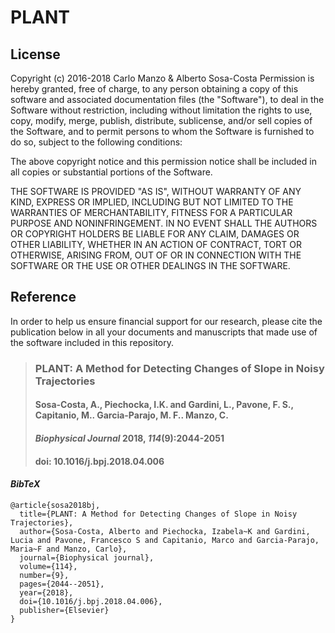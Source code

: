 # PLANT
## License
Copyright (c) 2016-2018 Carlo Manzo & Alberto Sosa-Costa
Permission is hereby granted, free of charge, to any person obtaining a copy of this software and associated documentation files (the "Software"), to deal in the Software without restriction, including without limitation the rights to use, copy, modify, merge, publish, distribute, sublicense, and/or sell copies of the Software, and to permit persons to whom the Software is furnished to do so, subject to the following conditions:

The above copyright notice and this permission notice shall be included in all copies or substantial portions of the Software.

THE SOFTWARE IS PROVIDED "AS IS", WITHOUT WARRANTY OF ANY KIND, EXPRESS OR IMPLIED, INCLUDING BUT NOT LIMITED TO THE WARRANTIES OF MERCHANTABILITY, FITNESS FOR A PARTICULAR PURPOSE AND NONINFRINGEMENT. IN NO EVENT SHALL THE AUTHORS OR COPYRIGHT HOLDERS BE LIABLE FOR ANY CLAIM, DAMAGES OR OTHER LIABILITY, WHETHER IN AN ACTION OF CONTRACT, TORT OR OTHERWISE, ARISING FROM, OUT OF OR IN CONNECTION WITH THE SOFTWARE OR THE USE OR OTHER DEALINGS IN THE SOFTWARE.

## Reference
In order to help us ensure financial support for our research, please cite the publication below in all your documents and manuscripts that made use of the software included in this repository. 

> ### PLANT: A Method for Detecting Changes of Slope in Noisy Trajectories
> #### Sosa-Costa, A., Piechocka, I.K. and Gardini, L., Pavone, F. S., Capitanio, M.. Garcia-Parajo, M. F.. Manzo, C.
> #### *Biophysical Journal* 2018, *114*(9):2044-2051
> #### doi: 10.1016/j.bpj.2018.04.006

#### *BibTeX*
```
@article{sosa2018bj,
  title={PLANT: A Method for Detecting Changes of Slope in Noisy Trajectories},
  author={Sosa-Costa, Alberto and Piechocka, Izabela~K and Gardini, Lucia and Pavone, Francesco S and Capitanio, Marco and Garcia-Parajo, Maria~F and Manzo, Carlo},
  journal={Biophysical journal},
  volume={114},
  number={9},
  pages={2044--2051},
  year={2018},
  doi={10.1016/j.bpj.2018.04.006},
  publisher={Elsevier}
}
```
